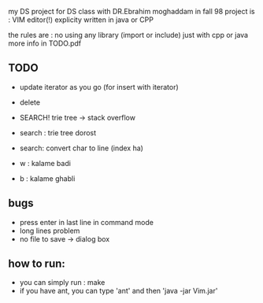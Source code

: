 my DS project for DS class with DR.Ebrahim moghaddam in fall 98
project is : VIM editor(!) explicity written in java or CPP

the rules are :
 no using any library (import or include)
 just with cpp or java
 more info in TODO.pdf
 
## TODO
+ update iterator as you go (for insert with iterator)
+ delete

+ SEARCH! trie tree -> stack overflow
+ search : trie tree dorost 
+ search: convert char to line (index ha)

+ w : kalame badi
+ b : kalame ghabli 


## bugs
+ press enter in last line in command mode 
+ long lines problem 
+ no file to save -> dialog box

## how to run: 
+ you can simply run : make 
+ if you have ant, you can type 'ant' and then 'java -jar Vim.jar'
